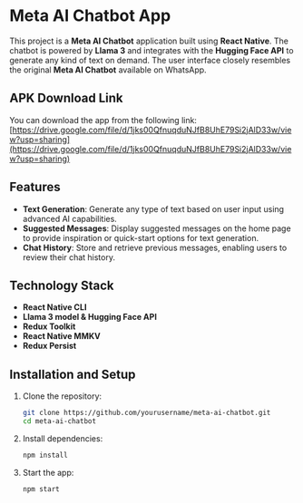 # Meta AI Chatbot App

This project is a **Meta AI Chatbot** application built using **React Native**. The chatbot is powered by **Llama 3** and integrates with the **Hugging Face API** to generate any kind of text on demand. The user interface closely resembles the original **Meta AI Chatbot** available on WhatsApp.

## APK Download Link

You can download the app from the following link: [https://drive.google.com/file/d/1jks00QfnuqduNJfB8UhE79Si2jAlD33w/view?usp=sharing](https://drive.google.com/file/d/1jks00QfnuqduNJfB8UhE79Si2jAlD33w/view?usp=sharing)

## Features

- **Text Generation**: Generate any type of text based on user input using advanced AI capabilities.
- **Suggested Messages**: Display suggested messages on the home page to provide inspiration or quick-start options for text generation.
- **Chat History**: Store and retrieve previous messages, enabling users to review their chat history.

## Technology Stack
- **React Native CLI**
- **Llama 3 model & Hugging Face API**
- **Redux Toolkit**
- **React Native MMKV**
- **Redux Persist**

## Installation and Setup
1. Clone the repository:
   ```bash
   git clone https://github.com/yourusername/meta-ai-chatbot.git
   cd meta-ai-chatbot

2. Install dependencies:
   ```bash
   npm install
   ```

3. Start the app:
   ```bash
   npm start
   ```
